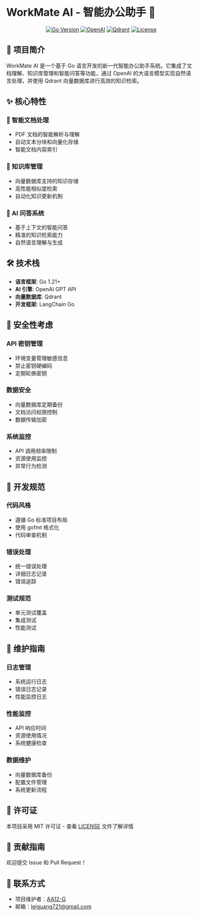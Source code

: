 # WorkMate AI - 智能办公助手 🤖

<div align="center">

[![Go Version](https://img.shields.io/badge/Go-1.21%2B-blue)](https://go.dev/)
[![OpenAI](https://img.shields.io/badge/OpenAI-GPT--4-green)](https://openai.com/)
[![Qdrant](https://img.shields.io/badge/Qdrant-1.7.0-orange)](https://qdrant.tech/)
[![License](https://img.shields.io/badge/License-MIT-yellow.svg)](LICENSE)

</div>

## 📖 项目简介

WorkMate AI 是一个基于 Go 语言开发的新一代智能办公助手系统。它集成了文档理解、知识库管理和智能问答等功能，通过 OpenAI 的大语言模型实现自然语言处理，并使用 Qdrant 向量数据库进行高效的知识检索。

## ✨ 核心特性

### 🔹 智能文档处理
- PDF 文档的智能解析与理解
- 自动文本分块和向量化存储
- 智能文档内容索引

### 🔹 知识库管理
- 向量数据库支持的知识存储
- 高性能相似度检索
- 自动化知识更新机制

### 🔹 AI 问答系统
- 基于上下文的智能问答
- 精准的知识检索能力
- 自然语言理解与生成

## 🛠️ 技术栈

- **语言框架**: Go 1.21+
- **AI 引擎**: OpenAI GPT API
- **向量数据库**: Qdrant
- **开发框架**: LangChain Go

## 📁 安全性考虑

### API 密钥管理
- 环境变量管理敏感信息
- 禁止密钥硬编码
- 定期轮换密钥

### 数据安全
- 向量数据库定期备份
- 文档访问权限控制
- 数据传输加密

### 系统监控
- API 调用频率限制
- 资源使用监控
- 异常行为检测

## 📝 开发规范

### 代码风格
- 遵循 Go 标准项目布局
- 使用 gofmt 格式化
- 代码审查机制

### 错误处理
- 统一错误处理
- 详细日志记录
- 错误追踪

### 测试规范
- 单元测试覆盖
- 集成测试
- 性能测试

## 🔧 维护指南

### 日志管理
- 系统运行日志
- 错误日志记录
- 性能监控日志

### 性能监控
- API 响应时间
- 资源使用情况
- 系统健康检查

### 数据维护
- 向量数据库备份
- 配置文件管理
- 系统更新流程

## 📄 许可证

本项目采用 MIT 许可证 - 查看 [LICENSE](LICENSE) 文件了解详情

## 🤝 贡献指南

欢迎提交 Issue 和 Pull Request！

## 📮 联系方式

- 项目维护者：[AA12-G](https://github.com/AA12-G)
- 邮箱：leiguang721@gmail.com